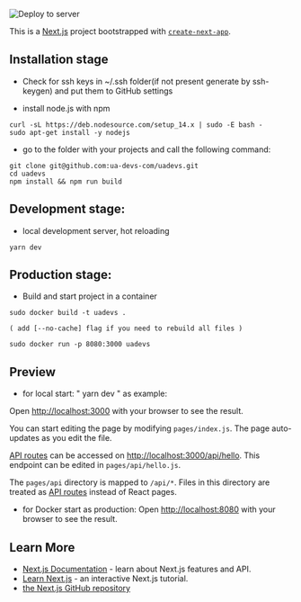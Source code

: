 ![Deploy to server](https://github.com/ua-devs-com/uadevs/workflows/deploy%20to%20server/badge.svg)

This is a [Next.js](https://nextjs.org/) project bootstrapped with [`create-next-app`](https://github.com/vercel/next.js/tree/canary/packages/create-next-app).
## Installation stage

- Check for ssh keys in ~/.ssh folder(if not present generate by ssh-keygen) and put them to GitHub settings

- install node.js with npm

```
curl -sL https://deb.nodesource.com/setup_14.x | sudo -E bash -
sudo apt-get install -y nodejs
```
- go to the folder with your projects and call the following command:

```
git clone git@github.com:ua-devs-com/uadevs.git
cd uadevs
npm install && npm run build
```
## Development stage:

- local development server, hot reloading 
```
yarn dev
```
## Production stage:

- Build and start project in a container
```
sudo docker build -t uadevs .

( add [--no-cache] flag if you need to rebuild all files )

sudo docker run -p 8080:3000 uadevs
```
## Preview

- for local start: " yarn dev " as example:

Open [http://localhost:3000](http://localhost:3000) with your browser to see the result.

You can start editing the page by modifying `pages/index.js`. The page auto-updates as you edit the file.

[API routes](https://nextjs.org/docs/api-routes/introduction) can be accessed on [http://localhost:3000/api/hello](http://localhost:3000/api/hello). This endpoint can be edited in `pages/api/hello.js`.

The `pages/api` directory is mapped to `/api/*`. Files in this directory are treated as [API routes](https://nextjs.org/docs/api-routes/introduction) instead of React pages.


- for Docker start as production:
Open [http://localhost:8080](http://localhost:8080) with your browser to see the result.


## Learn More

- [Next.js Documentation](https://nextjs.org/docs) - learn about Next.js features and API.
- [Learn Next.js](https://nextjs.org/learn) - an interactive Next.js tutorial.
- [the Next.js GitHub repository](https://github.com/vercel/next.js/)
